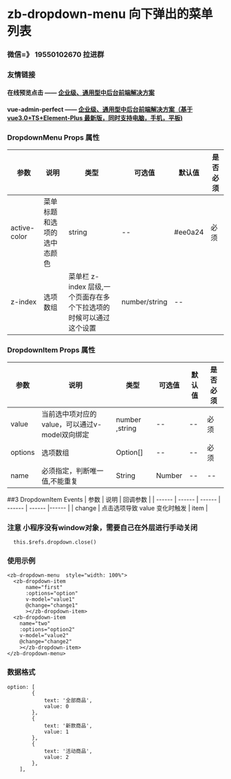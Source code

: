 # zb-dropdown-menu 向下弹出的菜单列表

### 微信=》 19550102670 拉进群

### 友情链接
#### 在线预览点击 —— [企业级、通用型中后台前端解决方案 ](http://182.61.5.190:8889/)
#### vue-admin-perfect —— [企业级、通用型中后台前端解决方案（基于vue3.0+TS+Element-Plus  最新版，同时支持电脑，手机，平板)](https://github.com/zouzhibin/vue-admin-perfect)


### DropdownMenu Props 属性
| 参数 | 说明 | 类型 | 可选值 | 默认值 |是否必须|
| ------ | ------ | ------ | ------ | ------ |------ |
| active-color | 菜单标题和选项的选中态颜色 | string |-- | #ee0a24 |必须 |
| z-index | 选项数组 | 	菜单栏 z-index 层级,一个页面存在多个下拉选项的时候可以通过这个设置	 |number/string | -- | |


### DropdownItem Props 属性
| 参数 | 说明 | 类型 | 可选值 | 默认值 |是否必须|
| ------ | ------ | ------ | ------ | ------ |------ |
| value | 当前选中项对应的 value，可以通过v-model双向绑定 | number ,string |-- | -- |必须 |
| options | 选项数组 | Option[]	 |-- | -- |必须 |
| name | 必须指定，判断唯一值,不能重复 | String|Number	 |-- | -- |必须 |


##3 DropdownItem Events 
| 参数 | 说明 | 回调参数 | 
| ------ | ------ | ------ | ------ | ------ |------ |
| change | 点击选项导致 value 变化时触发 | item |

### 注意 小程序没有window对象，需要自己在外层进行手动关闭
```
  this.$refs.dropdown.close()
```

### 使用示例
```
<zb-dropdown-menu  style="width: 100%">
  <zb-dropdown-item  
      name="first"  
      :options="option" 
      v-model="value1" 
      @change="change1"
      ></zb-dropdown-item>
  <zb-dropdown-item
    name="two"  
    :options="option2" 
    v-model="value2" 
    @change="change2"
    ></zb-dropdown-item>
</zb-dropdown-menu>
```

### 数据格式
```
option: [
        {
            text: '全部商品',
            value: 0
        },
        {
            text: '新款商品',
            value: 1
        },
        {
            text: '活动商品',
            value: 2
        },
    ],
```


